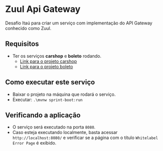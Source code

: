 # Zuul Api Gateway

Desafio Itaú para criar um serviço com implementação do API Gateway conhecido como Zuul.

## Requisitos

- Ter os serviços **carshop** e **boleto** rodando.
    - [Link para o projeto carshop](https://github.com/amokawa/carshop)
    - [Link para o projeto boleto](https://github.com/amokawa/boleto)

## Como executar este serviço

- Baixar o projeto na máquina que rodará o serviço.
- Executar: `.\mvnw sprint-boot:run`

## Verificando a aplicação

- O serviço será executado na porta `8080`.
- Caso esteja executando localmente, basta acessar `http://localhost:8080/` e verificar se a página com o título
  `Whitelabel Error Page` é exibido.
